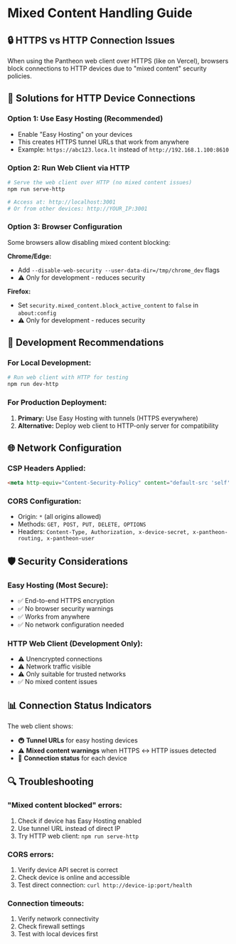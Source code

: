 # Mixed Content Handling Guide

## 🔒 **HTTPS vs HTTP Connection Issues**

When using the Pantheon web client over HTTPS (like on Vercel), browsers block connections to HTTP devices due to "mixed content" security policies.

## 🚀 **Solutions for HTTP Device Connections**

### **Option 1: Use Easy Hosting (Recommended)**
- Enable "Easy Hosting" on your devices
- This creates HTTPS tunnel URLs that work from anywhere
- Example: `https://abc123.loca.lt` instead of `http://192.168.1.100:8610`

### **Option 2: Run Web Client via HTTP**
```bash
# Serve the web client over HTTP (no mixed content issues)
npm run serve-http

# Access at: http://localhost:3001
# Or from other devices: http://YOUR_IP:3001
```

### **Option 3: Browser Configuration** 
Some browsers allow disabling mixed content blocking:

**Chrome/Edge:**
- Add `--disable-web-security --user-data-dir=/tmp/chrome_dev` flags
- ⚠️ Only for development - reduces security

**Firefox:**
- Set `security.mixed_content.block_active_content` to `false` in `about:config`
- ⚠️ Only for development - reduces security

## 🔧 **Development Recommendations**

### **For Local Development:**
```bash
# Run web client with HTTP for testing
npm run dev-http
```

### **For Production Deployment:**
1. **Primary:** Use Easy Hosting with tunnels (HTTPS everywhere)
2. **Alternative:** Deploy web client to HTTP-only server for compatibility

## 🌐 **Network Configuration**

### **CSP Headers Applied:**
```html
<meta http-equiv="Content-Security-Policy" content="default-src 'self' 'unsafe-inline' 'unsafe-eval' data: blob: http: https:; connect-src 'self' http: https: ws: wss:; img-src 'self' data: blob: http: https:;">
```

### **CORS Configuration:**
- Origin: `*` (all origins allowed)
- Methods: `GET, POST, PUT, DELETE, OPTIONS`
- Headers: `Content-Type, Authorization, x-device-secret, x-pantheon-routing, x-pantheon-user`

## 🛡️ **Security Considerations**

### **Easy Hosting (Most Secure):**
- ✅ End-to-end HTTPS encryption
- ✅ No browser security warnings
- ✅ Works from anywhere
- ✅ No network configuration needed

### **HTTP Web Client (Development Only):**
- ⚠️ Unencrypted connections
- ⚠️ Network traffic visible
- ⚠️ Only suitable for trusted networks
- ✅ No mixed content issues

## 📊 **Connection Status Indicators**

The web client shows:
- 🚇 **Tunnel URLs** for easy hosting devices
- ⚠️ **Mixed content warnings** when HTTPS ↔ HTTP issues detected
- 🔌 **Connection status** for each device

## 🔍 **Troubleshooting**

### **"Mixed content blocked" errors:**
1. Check if device has Easy Hosting enabled
2. Use tunnel URL instead of direct IP
3. Try HTTP web client: `npm run serve-http`

### **CORS errors:**
1. Verify device API secret is correct
2. Check device is online and accessible
3. Test direct connection: `curl http://device-ip:port/health`

### **Connection timeouts:**
1. Verify network connectivity
2. Check firewall settings
3. Test with local devices first
